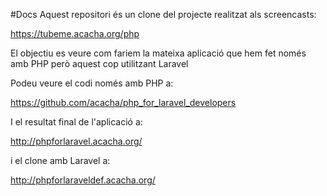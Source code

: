 #Docs
Aquest repositori és un clone del projecte realitzat als screencasts:

https://tubeme.acacha.org/php

El objectiu es veure com fariem la mateixa aplicació que hem fet només amb PHP però aquest cop utilitzant Laravel

Podeu veure el codi només amb PHP a:

https://github.com/acacha/php_for_laravel_developers

I el resultat final de l'aplicació a:

http://phpforlaravel.acacha.org/

i el clone amb Laravel a:

http://phpforlaraveldef.acacha.org/
